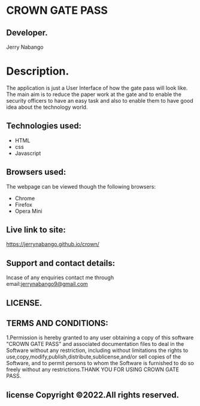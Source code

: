 # CROWN GATE PASS
## Developer.
Jerry Nabango

# Description.
The application is just a User Interface of how the gate pass will look like. The main aim is to reduce the paper work at the gate and to enable the security
officers to have an easy task and also to enable them to have good idea about the technology world.

## Technologies used:
* HTML
* css
* Javascript

## Browsers used:
The webpage can be viewed though the following browsers:
* Chrome
* Firefox
* Opera Mini

## Live link to site:
https://jerrynabango.github.io/crown/

## Support and contact details:
Incase of any enquiries contact me through email:jerrynabango9@gmail.com

## LICENSE.
## TERMS AND CONDITIONS:

1.Permission is hereby granted to any user obtaining a copy of this software "CROWN GATE PASS" and associated documentation files to deal in the Software without any restriction, including without limitations the rights to use,copy,modify,publish,distribute,sublicense,and/or sell copies of the Software, and to permit persons to whom the Software is furnished to do so freely without any restrictions.THANK YOU FOR USING CROWN GATE PASS.

## license Copyright &copy;2022.All rights reserved.
